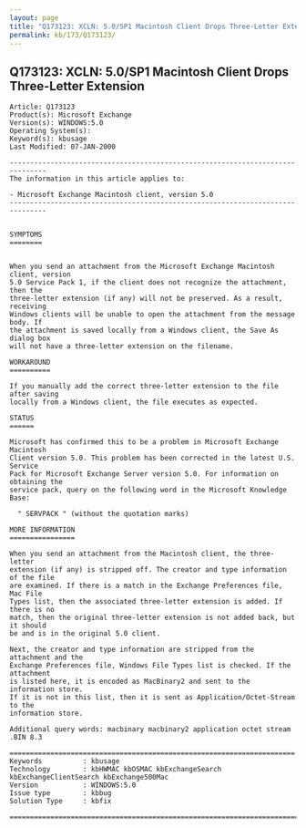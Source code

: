 ```yaml
---
layout: page
title: "Q173123: XCLN: 5.0/SP1 Macintosh Client Drops Three-Letter Extension"
permalink: kb/173/Q173123/
---
```


## Q173123: XCLN: 5.0/SP1 Macintosh Client Drops Three-Letter Extension

	Article: Q173123
	Product(s): Microsoft Exchange
	Version(s): WINDOWS:5.0
	Operating System(s): 
	Keyword(s): kbusage
	Last Modified: 07-JAN-2000
	
	-------------------------------------------------------------------------------
	The information in this article applies to:
	
	- Microsoft Exchange Macintosh client, version 5.0 
	-------------------------------------------------------------------------------
	
	
	SYMPTOMS
	========
	
	
	When you send an attachment from the Microsoft Exchange Macintosh client, version
	5.0 Service Pack 1, if the client does not recognize the attachment, then the
	three-letter extension (if any) will not be preserved. As a result, receiving
	Windows clients will be unable to open the attachment from the message body. If
	the attachment is saved locally from a Windows client, the Save As dialog box
	will not have a three-letter extension on the filename.
	
	WORKAROUND
	==========
	
	If you manually add the correct three-letter extension to the file after saving
	locally from a Windows client, the file executes as expected.
	
	STATUS
	======
	
	Microsoft has confirmed this to be a problem in Microsoft Exchange Macintosh
	Client version 5.0. This problem has been corrected in the latest U.S. Service
	Pack for Microsoft Exchange Server version 5.0. For information on obtaining the
	service pack, query on the following word in the Microsoft Knowledge Base:
	
	  " SERVPACK " (without the quotation marks)
	
	MORE INFORMATION
	================
	
	When you send an attachment from the Macintosh client, the three-letter
	extension (if any) is stripped off. The creator and type information of the file
	are examined. If there is a match in the Exchange Preferences file, Mac File
	Types list, then the associated three-letter extension is added. If there is no
	match, then the original three-letter extension is not added back, but it should
	be and is in the original 5.0 client.
	
	Next, the creator and type information are stripped from the attachment and the
	Exchange Preferences file, Windows File Types list is checked. If the attachment
	is listed here, it is encoded as MacBinary2 and sent to the information store.
	If it is not in this list, then it is sent as Application/Octet-Stream to the
	information store.
	
	Additional query words: macbinary macbinary2 application octet stream .BIN 8.3
	
	======================================================================
	Keywords          : kbusage 
	Technology        : kbHWMAC kbOSMAC kbExchangeSearch kbExchangeClientSearch kbExchange500Mac
	Version           : WINDOWS:5.0
	Issue type        : kbbug
	Solution Type     : kbfix
	
	=============================================================================
	
